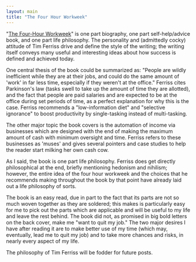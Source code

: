 ```yaml
---
layout: main
title: "The Four Hour Workweek"
---
```

"[The Four-Hour Workweek](http://www.fourhourworkweek.com/blog/)" is one part
biography, one part self-help/advice book, and one part life philosophy. The
personality and (admittedly cocky) attitude of Tim Ferriss drive and define
the style of the writing; the writing itself conveys many useful and
interesting ideas about how success is defined and achieved today.

  
One central thesis of the book could be summarized as: "People are wildly
inefficient while they are at their jobs, and could do the same amount of
'work' in far less time, especially if they weren't at the office." Ferriss
cites Parkinson's law (tasks swell to take up the amount of time they are
allotted), and the fact that people are paid salaries and are expected to be
at the office during set periods of time, as a perfect explanation for why
this is the case. Ferriss recommends a "low-information diet" and "selective
ignorance" to boost productivity by single-tasking instead of multi-tasking.

  
The other major topic the book covers is the automation of income via
businesses which are designed with the end of making the maximum amount of
cash with minimum oversight and time. Ferriss refers to these businesses as
'muses' and gives several pointers and case studies to help the reader start
milking her own cash cow.

  
As I said, the book is one part life philosophy. Ferriss does get directly
philosophical at the end, briefly mentioning hedonism and nihilism; however,
the entire idea of the four hour workweek and the choices that he recommends
making throughout the book by that point have already laid out a life
philosophy of sorts.

  
The book is an easy read, due in part to the fact that its parts are not so
much woven together as they are soldered; this makes is particularly easy for
me to pick out the parts which are applicable and will be useful to my life
and leave the rest behind. The book did not, as promised in big bold letters
on the back cover, make me "want to quit my job." The two major desires I have
after reading it are to make better use of my time (which may, eventually,
lead me to quit my job) and to take more chances and risks, in nearly every
aspect of my life.

  
The philosophy of Tim Ferriss will be fodder for future posts.

